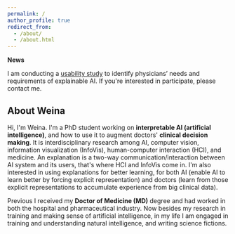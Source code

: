 ```yaml
---
permalink: /
author_profile: true
redirect_from:
  - /about/
  - /about.html
---
```



**News**

I am conducting a [usability study][31331d16] to identify physicians’ needs and requirements of explainable AI. If you're interested in participate, please contact me.

  [31331d16]: https://weina.me/projects/doctor-xai-user-study/ "doctor XAI user study"


## About Weina

Hi, I'm Weina. I'm a PhD student working on **interpretable AI (artificial intelligence)**, and how to use it to augment doctors' **clinical decision making**. It is interdisciplinary research among AI, computer vision, information visualization (InfoVis), human-computer interaction (HCI), and medicine. An explanation is a two-way communication/interaction between AI system and its users, that's where HCI and InfoVis come in. I'm also interested in using explanations for better learning, for both AI (enable AI to learn better by forcing explicit representation) and doctors (learn from those explicit representations to accumulate experience from big clinical data).

Previous I received my **Doctor of Medicine (MD)** degree and had worked in both the hospital and pharmaceutical industry. Now besides my research in training and making sense of artificial intelligence, in my life I am engaged in training and understanding natural intelligence, and writing science fictions.
